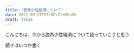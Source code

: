 ```yaml
---
title: "脱希少性経済について"
date: 2021-09-25T23:52:11+09:00
draft: false
---
```

こんにちは、今から脱希少性経済について語っていこうと思う

続きはいつか書く